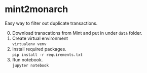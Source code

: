 # mint2monarch

Easy way to filter out duplicate transactions.

0. Download transcations from Mint and put in under `data` folder.
1. Create virtual environment  
`virtualenv venv`
2. Install required packages.  
`pip install -r requirements.txt`
3. Run notebook.  
`jupyter notebook`




